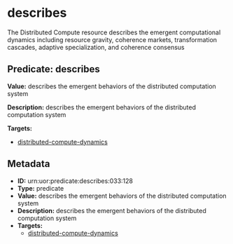 # describes

The Distributed Compute resource describes the emergent computational dynamics including resource gravity, coherence markets, transformation cascades, adaptive specialization, and coherence consensus

## Predicate: describes

**Value:** describes the emergent behaviors of the distributed computation system

**Description:** describes the emergent behaviors of the distributed computation system

**Targets:**

- [distributed-compute-dynamics](../Concepts/distributed-compute-dynamics.md)

## Metadata

- **ID:** urn:uor:predicate:describes:033:128
- **Type:** predicate
- **Value:** describes the emergent behaviors of the distributed computation system
- **Description:** describes the emergent behaviors of the distributed computation system
- **Targets:**
  - [distributed-compute-dynamics](../Concepts/distributed-compute-dynamics.md)
